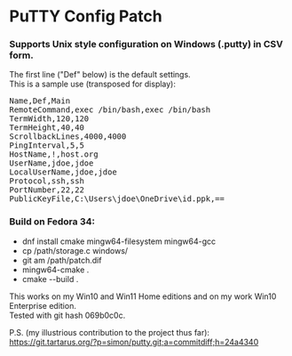 PuTTY Config Patch
==================

### Supports Unix style configuration on Windows (.putty) in CSV form.
The first line ("Def" below) is the default settings.<br>
This is a sample use (transposed for display):

<pre>
Name,Def,Main
RemoteCommand,exec /bin/bash,exec /bin/bash
TermWidth,120,120
TermHeight,40,40
ScrollbackLines,4000,4000
PingInterval,5,5
HostName,!,host.org
UserName,jdoe,jdoe
LocalUserName,jdoe,jdoe
Protocol,ssh,ssh
PortNumber,22,22
PublicKeyFile,C:\Users\jdoe\OneDrive\id.ppk,==
</pre>

### Build on Fedora 34:

* dnf install cmake mingw64-filesystem mingw64-gcc
* cp /path/storage.c windows/
* git am /path/patch.dif
* mingw64-cmake .
* cmake --build .

This works on my Win10 and Win11 Home editions
and on my work Win10 Enterprise edition.<br>
Tested with git hash 069b0c0c.

P.S. (my illustrious contribution to the project thus far):<br>
https://git.tartarus.org/?p=simon/putty.git;a=commitdiff;h=24a4340
